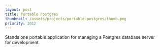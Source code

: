 ```yaml
---
layout: post
title: Portable Postgres
thumbnail: /assets/projects/portable-postgres/thumb.png
priority: 2012
---
```


Standalone portable application for managing a Postgres database server for development.
